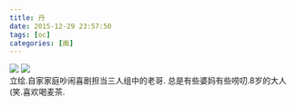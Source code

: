 ```yaml
---
title: 丹
date: 2015-12-29 23:57:50
tags: [oc]
categories: [画]
---
```

<a data-fancybox="gallery" href="P012_1.jpg"><img src="P012_1.jpg"></a>
<a data-fancybox="gallery" href="P012_2.jpg"><img src="P012_2.jpg"></a>
<br>
立绘.自家家庭吵闹喜剧担当三人组中的老哥.
总是有些婆妈有些唠叨.8岁的大人(笑.喜欢喝麦茶.
